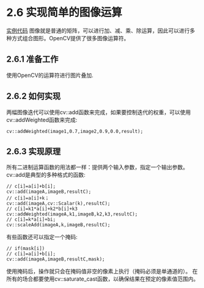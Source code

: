 # 2.6 实现简单的图像运算
[实例代码]()
图像就是普通的矩阵，可以进行加、减、乘、除运算，因此可以进行多种方式组合图形。OpenCV提供了很多图像运算符。
## 2.6.1 准备工作
使用OpenCV的运算符进行图片叠加.
## 2.6.2 如何实现
两幅图像迭代可以使用cv::add函数来完成，如果要控制迭代的权重，可以使用cv::addWeighted函数来完成:
```
cv::addWeighted(image1,0.7,image2,0.9,0.0,result);
```
## 2.6.3 实现原理
所有二进制运算函数的用法都一样：提供两个输入参数，指定一个输出参数。cv::add是典型的多种格式的函数:
```
// c[i]=a[i]+b[i];
cv::add(imageA,imageB,resultC);
// c[i]=a[i]+k；
cv::add(imageA,cv::Scalar(k),resultC);
// c[i]=k1*a[i]+k2*b[i]+k3
cv::addWeighted(imageA,k1,imageB,k2,k3,resultC);
// c[i]=k*a[i]+bi;
cv::scaleAdd(imageA,k,imageB,resultC);
```
有些函数还可以指定一个掩码:
```
// if(mask[i])
// c[i]=a[i]+b[i];
cv::add(imageA,imageB,resultC,mask);
```
使用掩码后，操作就只会在掩码值非空的像素上执行（掩码必须是单通道的）。
在所有的场合都要使用cv::saturate_cast函数，以确保结果在预定的像素值范围内。